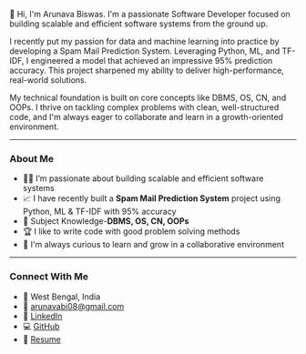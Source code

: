 
👋 Hi, I'm Arunava Biswas.
I'm a passionate Software Developer focused on building scalable and efficient software systems from the ground up.

I recently put my passion for data and machine learning into practice by developing a Spam Mail Prediction System. Leveraging Python, ML, and TF-IDF, I engineered a model that achieved an impressive 95% prediction accuracy. This project sharpened my ability to deliver high-performance, real-world solutions.

My technical foundation is built on core concepts like DBMS, OS, CN, and OOPs. I thrive on tackling complex problems with clean, well-structured code, and I'm always eager to collaborate and learn in a growth-oriented environment.



---

### About Me
- 👨‍💻 I’m passionate about building scalable and efficient software systems
- 📈 I have recently built a **Spam Mail Prediction System** project using Python, ML & TF-IDF with 95% accuracy 
- 💬 Subject Knowledge-**DBMS, OS, CN, OOPs**
- 🏆 I like to write code with good problem solving methods
- 🧠 I'm always curious to learn and grow in a collaborative environment

---

### Connect With Me
- 📍 West Bengal, India  
- 📧 arunavabi08@gmail.com  
- 🔗 [LinkedIn](https://www.linkedin.com/in/arunava-biswas972/)  
- 💻 [GitHub](https://github.com/Arunava6171)  
- 🔗 [Resume](https://drive.google.com/file/d/13pbnipzgMtFGRdr854UHestsw587dyHo/view?usp=sharing)







